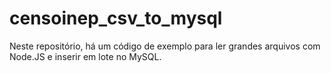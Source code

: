 # censoinep_csv_to_mysql
Neste repositório, há um código de exemplo para ler grandes arquivos com Node.JS e inserir em lote no MySQL.
